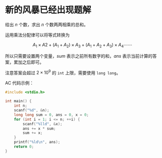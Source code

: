 # 新的风暴已经出现题解

给出 $n$ 个数，求出 $n$ 个数两两相乘的总和。

运用乘法分配律可以将等式转换为

$$A_1 \times A2 + (A_1+A_2)\times A_3 +(A_1+A_2+A_3)\times A_4\cdots\cdots$$

所以只需要设置两个变量，$sum$ 表示之前所有数字的和，$ans$ 表示当前计算的答案，累加之后即可。

注意答案会超过 $2\times10^9$ 的 `int` 上限，需要使用 `long long`。

AC 代码示例：

```c
#include <stdio.h>

int main() {
    int n;
    scanf("%d", &n);
    long long sum = 0, ans = 0, x = 0;
    for (int i = 1; i <= n; ++i) {
        scanf("%lld", &x);
        ans += x * sum;
        sum += x;
    }
    printf("%ld\n", ans);
    return 0;
}
```

